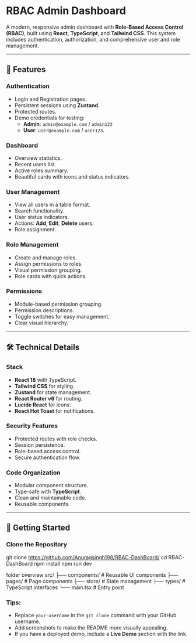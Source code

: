 # RBAC Admin Dashboard

A modern, responsive admin dashboard with **Role-Based Access Control (RBAC)**, built using **React**, **TypeScript**, and **Tailwind CSS**. This system includes authentication, authorization, and comprehensive user and role management.

---

## 🌟 Features

### **Authentication**
- Login and Registration pages.
- Persistent sessions using **Zustand**.
- Protected routes.
- Demo credentials for testing:  
  - **Admin**: `admin@example.com` / `admin123`  
  - **User**: `user@example.com` / `user123`.

### **Dashboard**
- Overview statistics.
- Recent users list.
- Active roles summary.
- Beautiful cards with icons and status indicators.

### **User Management**
- View all users in a table format.
- Search functionality.
- User status indicators.
- Actions: **Add**, **Edit**, **Delete** users.
- Role assignment.

### **Role Management**
- Create and manage roles.
- Assign permissions to roles.
- Visual permission grouping.
- Role cards with quick actions.

### **Permissions**
- Module-based permission grouping.
- Permission descriptions.
- Toggle switches for easy management.
- Clear visual hierarchy.

---

## 🛠️ Technical Details

### **Stack**
- **React 18** with TypeScript.
- **Tailwind CSS** for styling.
- **Zustand** for state management.
- **React Router v6** for routing.
- **Lucide React** for icons.
- **React Hot Toast** for notifications.

### **Security Features**
- Protected routes with role checks.
- Session persistence.
- Role-based access control.
- Secure authentication flow.

### **Code Organization**
- Modular component structure.
- Type-safe with **TypeScript**.
- Clean and maintainable code.
- Reusable components.

---

## 🚀 Getting Started

### **Clone the Repository**
git clone https://github.com/Anuragsingh198/RBAC-DashBoard/
cd RBAC-DashBoard
npm install
npm run dev

folder overview
src/
├── components/   # Reusable UI components
├── pages/        # Page components
├── store/        # State management
├── types/        # TypeScript interfaces
└── main.tsx      # Entry point


### Tips:
- Replace `your-username` in the `git clone` command with your GitHub username.
- Add screenshots to make the README more visually appealing.
- If you have a deployed demo, include a **Live Demo** section with the link.






